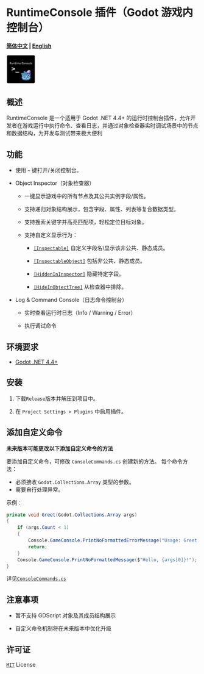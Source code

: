 # RuntimeConsole 插件（Godot 游戏内控制台）

**[简体中文](README.md) | [English](README_en.md)**

<img src="RuntimeConsoleIcon.png" width="15%">

## 概述
RuntimeConsole 是一个适用于 Godot .NET 4.4+ 的运行时控制台插件，允许开发者在游戏运行中执行命令、查看日志，并通过对象检查器实时调试场景中的节点和数据结构，为开发与测试带来极大便利

## 功能

- 使用 `~` 键打开/关闭控制台。

- Object Inspector（对象检查器）
    
    * 一键显示游戏中的所有节点及其公共实例字段/属性。
    
    * 支持递归对象结构展示，包含字段、属性、列表等复合数据类型。
    
    * 支持搜索关键字并高亮匹配项，轻松定位目标对象。
    
    * 支持自定义显示行为：
    
        * [`[Inspectable]`](/ObjectInspectorWindow/ObjectInspectorWindow.cs/#L340) 自定义字段名\显示该非公共、静态成员。

        * [`[InspectableObject]`](/ObjectInspectorWindow/ObjectInspectorWindow.cs/#L351) 包括非公共、静态成员。

        * [`[HiddenInInspector]`](/ObjectInspectorWindow/ObjectInspectorWindow.cs/#L361) 隐藏特定字段。
        
        * [`[HideInObjectTree]`](/ObjectInspectorWindow/ObjectInspectorWindow.cs/#L366) 从检查器中排除。

- Log & Command Console（日志命令控制台）

    * 实时查看运行时日志（Info / Warning / Error）

    * 执行调试命令

## 环境要求

- [Godot .NET 4.4+](https://godotengine.org/download/windows/)

## 安装

1. 下载`Release`版本并解压到项目中。

2. 在 `Project Settings > Plugins` 中启用插件。


## 添加自定义命令

**未来版本可能更改以下添加自定义命令的方法**

要添加自定义命令，可修改 `ConsoleCommands.cs` 创建新的方法。
每个命令方法：
- 必须接收 `Godot.Collections.Array` 类型的参数。
- 需要自行处理异常。

示例：
```csharp
private void Greet(Godot.Collections.Array args)
{
    if (args.Count < 1)
    {
        Console.GameConsole.PrintNoFormattedErrorMessage("Usage: Greet <name>");
        return;
    }
    Console.GameConsole.PrintNoFormattedMessage($"Hello, {args[0]}!");
}
```

详见[`ConsoleCommands.cs`](/ConsoleCommands.cs)

## 注意事项

- 暂不支持 GDScript 对象及其成员结构展示

- 自定义命令机制将在未来版本中优化升级

## 许可证

[`MIT`](https://mit-license.org/) License